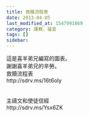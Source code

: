 ```yaml
---
title: 救贖流程表
date: 2013-04-05
last_modified_at: 1547991869
category: 護教、福音
tags: []
sidebar: 
---
```


<p>這是喜羊弟兄編寫的圖表。<br/>謝謝喜羊弟兄的辛勞。<!--more--> <br/>救贖流程表<br/>http://sdrv.ms/16t6oly<br/><br/> <br/>主禱文和使徒信經<br/>http://sdrv.ms/Ysx6ZK<br/><br/> <br/></p>